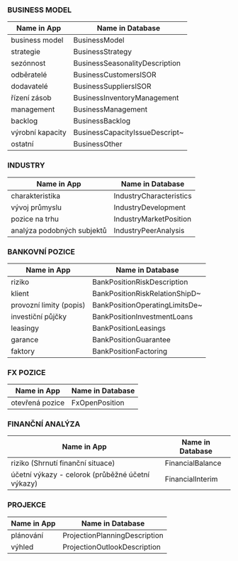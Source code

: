 ### BUSINESS MODEL
| Name in App         | Name in Database                  |
|---------------------|-----------------------------------|
| business model      | BusinessModel                    |
| strategie           | BusinessStrategy                 |
| sezónnost           | BusinessSeasonalityDescription   |
| odběratelé          | BusinessCustomersISOR            |
| dodavatelé          | BusinessSuppliersISOR            |
| řízení zásob        | BusinessInventoryManagement      |
| management          | BusinessManagement               |
| backlog             | BusinessBacklog                  |
| výrobní kapacity    | BusinessCapacityIssueDescript~   |
| ostatní             | BusinessOther                    |

### INDUSTRY
| Name in App                    | Name in Database             |
|--------------------------------|------------------------------|
| charakteristika                | IndustryCharacteristics      |
| vývoj průmyslu                 | IndustryDevelopment          |
| pozice na trhu                 | IndustryMarketPosition       |
| analýza podobných subjektů     | IndustryPeerAnalysis         |

### BANKOVNÍ POZICE
| Name in App                      | Name in Database                    |
|----------------------------------|-------------------------------------|
| riziko                           | BankPositionRiskDescription         |
| klient                           | BankPositionRiskRelationShipD~      |
| provozní limity (popis)          | BankPositionOperatingLimitsDe~      |
| investiční půjčky                | BankPositionInvestmentLoans         |
| leasingy                         | BankPositionLeasings                |
| garance                          | BankPositionGuarantee               |
| faktory                          | BankPositionFactoring               |

### FX POZICE
| Name in App         | Name in Database         |
|---------------------|--------------------------|
| otevřená pozice     | FxOpenPosition          |

### FINANČNÍ ANALÝZA
| Name in App                                     | Name in Database      |
|------------------------------------------------|-----------------------|
| riziko (Shrnutí finanční situace)              | FinancialBalance      |
| účetní výkazy - celorok (průběžné účetní výkazy)| FinancialInterim      |

### PROJEKCE
| Name in App       | Name in Database                 |
|-------------------|----------------------------------|
| plánování         | ProjectionPlanningDescription    |
| výhled            | ProjectionOutlookDescription     |